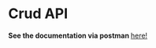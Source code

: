 # Crud API
<b> See the documentation via postman </b>
[here!](https://documenter.getpostman.com/view/11815818/2s93m1YPdU)